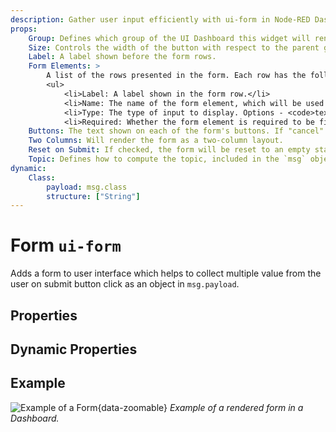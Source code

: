 ```yaml
---
description: Gather user input efficiently with ui-form in Node-RED Dashboard 2.0 for interactive data collection.
props:
    Group: Defines which group of the UI Dashboard this widget will render in.
    Size: Controls the width of the button with respect to the parent group. Maximum value is the width of the group.
    Label: A label shown before the form rows.
    Form Elements: >
        A list of the rows presented in the form. Each row has the following properties:
        <ul>
            <li>Label: A label shown in the form row.</li>
            <li>Name: The name of the form element, which will be used as the key in the <code>msg.payload</code> object.</li>
            <li>Type: The type of input to display. Options - <code>text | multiline | password | email | number | checkbox | switch | date | time</code></li>
            <li>Required: Whether the form element is required to be filled in before the form can be submitted.</li>
    Buttons: The text shown on each of the form's buttons. If "cancel" text is left empty, then no cancel button will be shown.
    Two Columns: Will render the form as a two-column layout.
    Reset on Submit: If checked, the form will be reset to an empty state after the form is submitted.
    Topic: Defines how to compute the topic, included in the `msg` object, when the form is submitted.
dynamic:
    Class:
        payload: msg.class
        structure: ["String"]
---
```


<script setup>
</script>

# Form `ui-form`

Adds a form to user interface which helps to collect multiple value from the user on submit button click as an object in `msg.payload`.

## Properties

<PropsTable/>

## Dynamic Properties

<DynamicPropsTable/>

## Example

![Example of a Form](/images/node-examples/ui-form.png "Example of tewo-column Form"){data-zoomable}
*Example of a rendered form in a Dashboard.*
